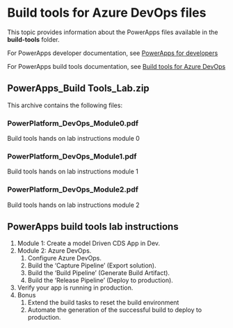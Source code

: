 # Build tools for Azure DevOps files

This topic provides information about the PowerApps files available in the **build-tools** folder.

For PowerApps developer documentation, see [PowerApps for developers](https://docs.microsoft.com/powerapps/#pivot=home&panel=developer)

For PowerApps build tools documentation, see [ Build tools for Azure DevOps](https://docs.microsoft.com/en-us/powerapps/developer/common-data-service/build-tools-overview)



## PowerApps_Build Tools_Lab.zip

This archive contains the following files:

### PowerPlatform_DevOps_Module0.pdf

Build tools hands on lab instructions module 0

### PowerPlatform_DevOps_Module1.pdf

Build tools hands on lab instructions module 1

### PowerPlatform_DevOps_Module2.pdf

Build tools hands on lab instructions module 2

## PowerApps build tools lab instructions

1.	Module 1: Create a model Driven CDS App in Dev.
2.	Module 2: Azure DevOps.
    1.	Configure Azure DevOps.
    2.	Build the ‘Capture Pipeline’ (Export solution).
    3.	Build the ‘Build Pipeline’ (Generate Build Artifact).
    4.	Build the ‘Release Pipeline’ (Deploy to production).
3.	Verify your app is running in production.
4.	Bonus
    1.	Extend the build tasks to reset the build environment
    2.	Automate the generation of the successful build to deploy to production.
